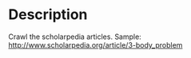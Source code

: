 Description
======================
Crawl the scholarpedia articles.
Sample: http://www.scholarpedia.org/article/3-body_problem